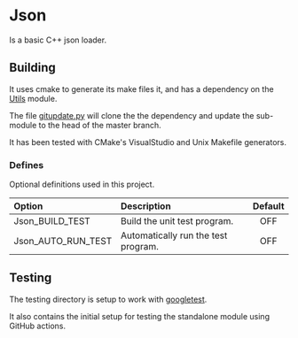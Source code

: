 # Json

Is a basic C++ json loader.

## Building

It uses cmake to generate its make files it, and has a dependency on the [Utils](https://github.com/CharlesCarley/Utils) module.


The file [gitupdate.py](gitupdate.py) will clone the the dependency and update the sub-module to the head of the master branch.

It has been tested with CMake's VisualStudio and Unix Makefile generators.   

### Defines 

Optional definitions used in this project.


| Option             | Description                         | Default |
|:-------------------|:------------------------------------|:-------:|
| Json_BUILD_TEST    | Build the unit test program.        |   OFF   |
| Json_AUTO_RUN_TEST | Automatically run the test program. |   OFF   |


## Testing 

The testing directory is setup to work with [googletest](https://github.com/google/googletest). 

It also contains the initial setup for testing the standalone module using GitHub actions.
